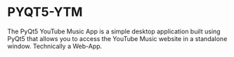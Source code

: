 # PYQT5-YTM
The PyQt5 YouTube Music App is a simple desktop application built using PyQt5 that allows you to access the YouTube Music website in a standalone window.
Technically a Web-App.
